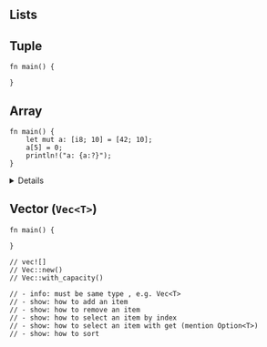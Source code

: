<section class="slide">

# Lists

</section>

<section class="slide">

## Tuple

```rust,editable
fn main() {

}
```

</section>

<section class="slide">

## Array

```rust,editable
fn main() {
    let mut a: [i8; 10] = [42; 10];
    a[5] = 0;
    println!("a: {a:?}");
}
```

<details>
Hello there.
</details>

</section>


<section class="slide">

## Vector (`Vec<T>`)


```rust,editable
fn main() {

}

// vec![]
// Vec::new()
// Vec::with_capacity()

// - info: must be same type , e.g. Vec<T>
// - show: how to add an item
// - show: how to remove an item
// - show: how to select an item by index
// - show: how to select an item with get (mention Option<T>)
// - show: how to sort
```

</section>

